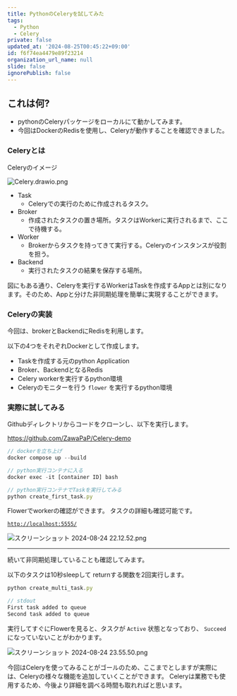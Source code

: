 ```yaml
---
title: PythonのCeleryを試してみた
tags:
  - Python
  - Celery
private: false
updated_at: '2024-08-25T00:45:22+09:00'
id: f6f74ea4479e89f23214
organization_url_name: null
slide: false
ignorePublish: false
---
```

## これは何?
- pythonのCeleryパッケージをローカルにて動かしてみます。
- 今回はDockerのRedisを使用し、Celeryが動作することを確認できました。


### Celeryとは

 Celeryのイメージ

![Celery.drawio.png](https://qiita-image-store.s3.ap-northeast-1.amazonaws.com/0/386347/5c2dbda5-71cc-2002-11d9-02c2e0a70102.png)


- Task
    - Celeryでの実行のために作成されるタスク。
- Broker
    - 作成されたタスクの置き場所。タスクはWorkerに実行されるまで、ここで待機する。
- Worker
    - Brokerからタスクを持ってきて実行する。Celeryのインスタンスが役割を担う。
- Backend
    - 実行されたタスクの結果を保存する場所。

図にもある通り、Celeryを実行するWorkerはTaskを作成するAppとは別になります。そのため、Appと分けた非同期処理を簡単に実現することができます。

### Celeryの実装

今回は、brokerとBackendにRedisを利用します。

以下の4つをそれぞれDockerとして作成します。

- Taskを作成する元のpython Application
- Broker、BackendとなるRedis
- Celery workerを実行するpython環境
- Celeryのモニターを行う `flower` を実行するpython環境

### 実際に試してみる

Githubディレクトリからコードをクローンし、以下を実行します。

https://github.com/ZawaPaP/Celery-demo

```jsx
// dockerを立ち上げ
docker compose up --build

// python実行コンテナに入る
docker exec -it [container ID] bash

// python実行コンテナでTaskを実行してみる
python create_first_task.py
```

Flowerでworkerの確認ができます。
タスクの詳細も確認可能です。

[`http://localhost:5555/`](http://localhost:5555/)

![スクリーンショット 2024-08-24 22.12.52.png](https://qiita-image-store.s3.ap-northeast-1.amazonaws.com/0/386347/92eab890-0257-97f0-6a79-dbc043b541d3.png)


---
続いて非同期処理していることも確認してみます。

以下のタスクは10秒sleepして returnする関数を2回実行します。

```jsx
python create_multi_task.py

// stdout
First task added to queue
Second task added to queue
```

実行してすぐにFlowerを見ると、タスクが `Active` 状態となっており、 `Succeed` になっていないことがわかります。

![スクリーンショット 2024-08-24 23.55.50.png](https://qiita-image-store.s3.ap-northeast-1.amazonaws.com/0/386347/c3c1d3d5-3f16-5646-2324-3a29685848e2.png)



今回はCeleryを使ってみることがゴールのため、ここまでとしますが実際には、Celeryの様々な機能を追加していくことができます。
Celeryは業務でも使用するため、今後より詳細を調べる時間も取れればと思います。
